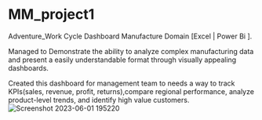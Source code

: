 # MM_project1
Adventure_Work Cycle Dashboard
Manufacture Domain [Excel | Power Bi ].

Managed to Demonstrate the ability to analyze complex manufacturing data and present a easily understandable format through visually appealing dashboards. 

Created this dashboard for management team to needs a way to track KPIs(sales, revenue, profit, returns),compare regional performance, analyze product-level trends, and identify high value customers. 
![Screenshot 2023-06-01 195220](https://github.com/gitap023/Market_pr/assets/129049035/94d32483-14ea-4fa2-97a1-48a38699b372)
